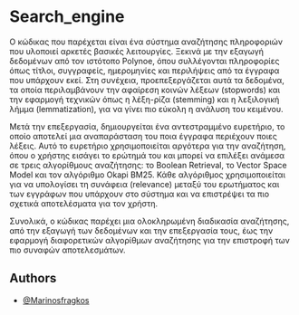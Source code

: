 
# Search_engine

Ο κώδικας που παρέχεται είναι ένα σύστημα αναζήτησης πληροφοριών που υλοποιεί αρκετές βασικές λειτουργίες. Ξεκινά με την εξαγωγή δεδομένων από τον ιστότοπο Polynoe, όπου συλλέγονται πληροφορίες όπως τίτλοι, συγγραφείς, ημερομηνίες και περιλήψεις από τα έγγραφα που υπάρχουν εκεί. Στη συνέχεια, προεπεξεργάζεται αυτά τα δεδομένα, τα οποία περιλαμβάνουν την αφαίρεση κοινών λέξεων (stopwords) και την εφαρμογή τεχνικών όπως η λέξη-ρίζα (stemming) και η λεξιλογική λήμμα (lemmatization), για να γίνει πιο εύκολη η ανάλυση του κειμένου.

Μετά την επεξεργασία, δημιουργείται ένα αντεστραμμένο ευρετήριο, το οποίο αποτελεί μια αναπαράσταση του ποια έγγραφα περιέχουν ποιες λέξεις. Αυτό το ευρετήριο χρησιμοποιείται αργότερα για την αναζήτηση, όπου ο χρήστης εισάγει το ερώτημά του και μπορεί να επιλέξει ανάμεσα σε τρεις αλγορίθμους αναζήτησης: το Boolean Retrieval, το Vector Space Model και τον αλγόριθμο Okapi BM25. Κάθε αλγόριθμος χρησιμοποιείται για να υπολογίσει τη συνάφεια (relevance) μεταξύ του ερωτήματος και των εγγράφων που υπάρχουν στο σύστημα και να επιστρέψει τα πιο σχετικά αποτελέσματα για τον χρήστη.

Συνολικά, ο κώδικας παρέχει μια ολοκληρωμένη διαδικασία αναζήτησης, από την εξαγωγή των δεδομένων και την επεξεργασία τους, έως την εφαρμογή διαφορετικών αλγορίθμων αναζήτησης για την επιστροφή των πιο συναφών αποτελεσμάτων.


## Authors

- [@Marinosfragkos](https://github.com/Marinosfragkos)